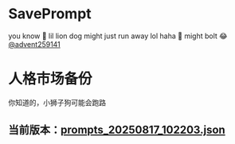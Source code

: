 # SavePrompt
you know 🫠 lil lion dog might just run away lol
haha 🐶 might bolt 😂 [@advent259141](https://github.com/advent259141)

# 人格市场备份
你知道的，小狮子狗可能会跑路

## 当前版本：[prompts_20250817_102203.json](https://github.com/Larch-C/SavePrompt/blob/main/prompts_20250817_102203.json)
